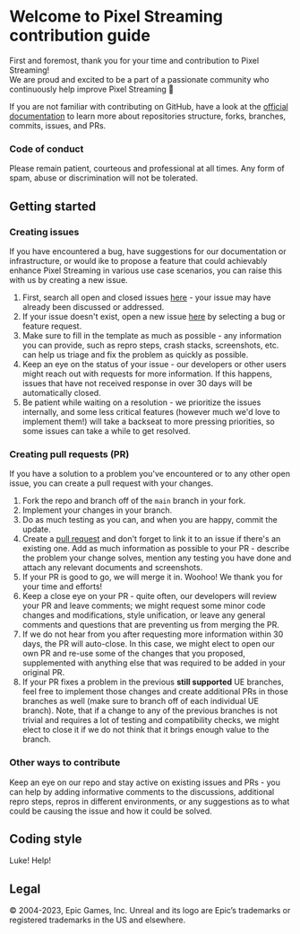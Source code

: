 # Welcome to Pixel Streaming contribution guide

First and foremost, thank you for your time and contribution to Pixel Streaming!<br/> We are proud and excited to be a part of a passionate community who continuously help improve Pixel Streaming 🎉

If you are not familiar with contributing on GitHub, have a look at the [official documentation](https://docs.github.com/get-started) to learn more about repositories structure, forks, branches, commits, issues, and PRs.

### Code of conduct

Please remain patient, courteous and professional at all times. Any form of spam, abuse or discrimination will not be tolerated.

## Getting started

### Creating issues

If you have encountered a bug, have suggestions for our documentation or infrastructure, or would ike to propose a feature that could achievably enhance Pixel Streaming in various use case scenarios, you can raise this with us by creating a new issue.
1. First, search all open and closed issues [here](https://github.com/EpicGames/PixelStreamingInfrastructure/issues?q=is%3Aissue+) - your issue may have already been discussed or addressed.
2. If your issue doesn't exist, open a new issue [here](https://github.com/EpicGames/PixelStreamingInfrastructure/issues/new/choose) by selecting a bug or feature request.
3. Make sure to fill in the template as much as possible - any information you can provide, such as repro steps, crash stacks, screenshots, etc. can help us triage and fix the problem as quickly as possible.
4. Keep an eye on the status of your issue - our developers or other users might reach out with requests for more information. If this happens, issues that have not received response in over 30 days will be automatically closed.
5. Be patient while waiting on a resolution - we prioritize the issues internally, and some less critical features (however much we'd love to implement them!) will take a backseat to more pressing priorities, so some issues can take a while to get resolved.

### Creating pull requests (PR)

If you have a solution to a problem you've encountered or to any other open issue, you can create a pull request with your changes.
1. Fork the repo and branch off of the `main` branch in your fork.
2. Implement your changes in your branch.
3. Do as much testing as you can, and when you are happy, commit the update.
4. Create a [pull request](https://github.com/EpicGames/PixelStreamingInfrastructure/pulls) and don't forget to link it to an issue if there's an existing one. Add as much information as possible to your PR - describe the problem your change solves, mention any testing you have done and attach any relevant documents and screenshots.
5. If your PR is good to go, we will merge it in. Woohoo! We thank you for your time and efforts!
6. Keep a close eye on your PR - quite often, our developers will review your PR and leave comments; we might request some minor code changes and modifications, style unification, or leave any general comments and questions that are preventing us from merging the PR.
7. If we do not hear from you after requesting more information within 30 days, the PR will auto-close. In this case, we might elect to open our own PR and re-use some of the changes that you proposed, supplemented with anything else that was required to be added in your original PR.
8. If your PR fixes a problem in the previous **still supported** UE branches, feel free to implement those changes and create additional PRs in those branches as well (make sure to branch off of each individual UE branch). Note, that if a change to any of the previous branches is not trivial and requires a lot of testing and compatibility checks, we might elect to close it if we do not think that it brings enough value to the branch.

### Other ways to contribute

Keep an eye on our repo and stay active on existing issues and PRs - you can help by adding informative comments to the discussions, additional repro steps, repros in different environments, or any suggestions as to what could be causing the issue and how it could be solved.

## Coding style

Luke! Help!

## Legal

© 2004-2023, Epic Games, Inc. Unreal and its logo are Epic’s trademarks or registered trademarks in the US and elsewhere.
